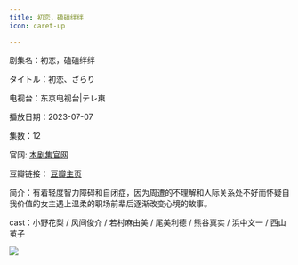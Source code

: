 ```yaml
---
title: 初恋，磕磕绊绊
icon: caret-up

---
```


剧集名：初恋，磕磕绊绊

タイトル：初恋、ざらり

电视台：东京电视台|テレ東

播放日期：2023-07-07

集数：12

官网: [本剧集官网](https://www.tv-tokyo.co.jp/hatsukoizarari/)

豆瓣链接： [豆瓣主页](https://movie.douban.com/subject/36431113/)


简介：有着轻度智力障碍和自闭症，因为周遭的不理解和人际关系处不好而怀疑自我价值的女主遇上温柔的职场前辈后逐渐改变心境的故事。

cast：小野花梨 / 风间俊介 / 若村麻由美 / 尾美利德 / 熊谷真实 / 浜中文一 / 西山茧子

![](https://listpic.tsgsanjiao.com/2023/2023cl.jpg)